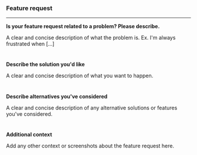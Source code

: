 
### Feature request

---

**Is your feature request related to a problem? Please describe.**

A clear and concise description of what the problem is. Ex. I'm always frustrated when [...]
#

**Describe the solution you'd like**

A clear and concise description of what you want to happen.
#

**Describe alternatives you've considered**

A clear and concise description of any alternative solutions or features you've considered.
#

**Additional context**

Add any other context or screenshots about the feature request here.
